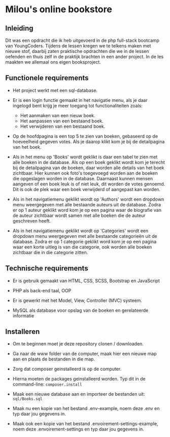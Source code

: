 # Milou's online bookstore
## Inleiding
Dit was een opdracht die ik heb uitgevoerd in de php full-stack bootcamp van YoungCoders. Tijdens de lessen kregen we te telkens maken met nieuwe stof, daarbij zaten praktische opdrachten die we in de lessen oefenden en thuis zelf in de praktijk brachten in een ander project. In de les maakten we allemaal ons eigen booksproject.
## Functionele requirements
- Het project werkt met een sql-database.
- Er is een login functie gemaakt in het navigatie menu, als je daar ingelogd bent krijg je meer toegang tot functionaliteiten zoals:
  * Het aanmaken van een nieuw boek.
  * Het aanpassen van een bestaand boek.
  * Het verwijderen van een bestaand boek.
- Op de hoofdpagina is een top 5 te zien van boeken, gebaseerd op de hoeveelheid gegeven votes. 
Als je daarop klikt kom je bij de detailpagina van het boek.

- Als in het menu op 'Books' wordt geklikt is daar een tabel te zien met alle boeken in de database. 
Als op een boek geklikt wordt kom je terecht bij de detailpagina van de boeken, daar worden alle details van het boek zichtbaar.
Hier kunnen ook foto's toegevoegd worden aan de boeken die opgeslagen worden in de database.
Daarnaast kunnen mensen aangeven of een boek leuk is of niet leuk, dit worden de votes genoemd. 
Dit is ook de plek waar een boek verwijderd of aangepast kan worden.
- Als in het navigatiemenu geklikt wordt op 'Authors' wordt een dropdown menu weergegeven met alle bestaande auteurs uit de database. 
Zodra er op 1 auteur geklikt word kom je op een pagina waar de biografie van de auteur zichtbaar wordt samen met alle boeken die de auteur geschreven heeft.
- Als in het navigatiemenu geklikt wordt op 'Categories' wordt een dropdown menu weergegeven met alle bestaande categorieën uit de database. 
Zodra er op 1 categorie geklikt word kom je op een pagina waar een korte uitleg is van die categorie, ook worden alle boeken zichtbaar die in die categorie zitten.

## Technische requirements
- Er is gebruik gemaakt van HTML, CSS, SCSS, Bootstrap en JavaScript 

- PHP als back-end taal, OOP
- Er is gewerkt met het Model, View, Controller (MVC) systeem.
- MySQL als database voor opslag van de boeken en gerelateerde informatie

## Installeren 
- Om te beginnen moet je deze repository clonen / downloaden. 

- Ga naar de www folder van de computer, maak hier een nieuwe map aan en plaats de bestanden in die map.
- Zorg dat composer geinstalleerd is op de computer.
- Hierna moeten de packages geinstalleerd worden. Typ dit in de command-line:
```composer.install```
- Maak een nieuwe database aan en importeer de bestanden uit:
```sql/Books.sql```
- Maak nu een kopie van het bestand .env-example, noem deze .env en typ daar jou gegevens in.
- Maak ook een kopie van het bestand .envoirement-settings-example, noem deze .envoirement-settings en typ daar jou gegevens in.
